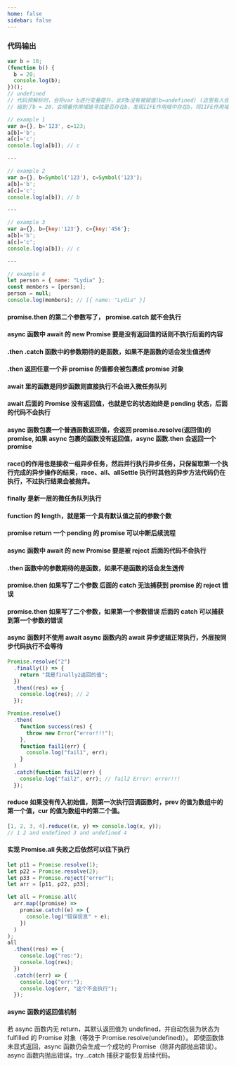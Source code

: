 ```yaml
---
home: false
sidebar: false
---
```


### 代码输出

```javascript
var b = 10;
(function b() {
  b = 20;
  console.log(b);
})();
// undefined
// 代码预解析时，会将var b进行变量提升，此时b没有被赋值(b=undefined) (这里有人会说这里明明有个函数表达式呀，为什么没有进入变量提升，因为IIFE自带有词法作用域(我们常理解得作用域))
// 碰到了b = 20，会顺着作用域链寻找是否存在b，发现IIFE作用域中存在b，将IIFE作用域中的b赋值为20(b=20)(因为函数表达式特性，标识符无法被修改，所以这里执行失败)
```

```javascript
// example 1
var a={}, b='123', c=123;
a[b]='b';
a[c]='c';
console.log(a[b]); // c

---

// example 2
var a={}, b=Symbol('123'), c=Symbol('123');
a[b]='b';
a[c]='c';
console.log(a[b]); // b

---

// example 3
var a={}, b={key:'123'}, c={key:'456'};
a[b]='b';
a[c]='c';
console.log(a[b]); // c

---

// example 4
let person = { name: "Lydia" };
const members = [person];
person = null;
console.log(members); // [{ name: "Lydia" }]

```

#### promise.then 的第二个参数写了， promise.catch 就不会执行

#### async 函数中 await 的 new Promise 要是没有返回值的话则不执行后面的内容

#### .then .catch 函数中的参数期待的是函数，如果不是函数的话会发生值透传

#### .then 返回任意一个非 promise 的值都会被包裹成 promise 对象

#### await 里的函数是同步函数则直接执行不会进入微任务队列

#### await 后面的 Promise 没有返回值，也就是它的状态始终是 pending 状态，后面的代码不会执行

#### async 函数包裹一个普通函数返回值，会返回 promise.resolve(返回值)的 promise, 如果 async 包裹的函数没有返回值，async 函数.then 会返回一个 promise

#### race()的作用也是接收一组异步任务，然后并行执行异步任务，只保留取第一个执行完成的异步操作的结果，race、all、allSettle 执行时其他的异步方法代码仍在执行，不过执行结果会被抛弃。

#### finally 是新一层的微任务队列执行

#### function 的 length，就是第一个具有默认值之前的参数个数

#### promise return 一个 pending 的 promise 可以中断后续流程

#### async 函数中 await 的 new Promise 要是被 reject 后面的代码不会执行

#### .then 函数中的参数期待的是函数，如果不是函数的话会发生透传

#### promise.then 如果写了二个参数 后面的 catch 无法捕获到 promise 的 reject 错误

#### promise.then 如果写了二个参数，如果第一个参数错误 后面的 catch 可以捕获到第一个参数的错误

#### async 函数时不使用 await async 函数内的 await 异步逻辑正常执行，外层按同步代码执行不会等待

```javascript
Promise.resolve("2")
  .finally(() => {
    return "我是finally2返回的值";
  })
  .then((res) => {
    console.log(res); // 2
  });

Promise.resolve()
  .then(
    function success(res) {
      throw new Error("error!!!");
    },
    function fail1(err) {
      console.log("fail1", err);
    }
  )
  .catch(function fail2(err) {
    console.log("fail2", err); // fail2 Error: error!!!
  });
```

#### reduce 如果没有传入初始值，则第一次执行回调函数时，prev 的值为数组中的第一个值，cur 的值为数组中的第二个值。

```js
[1, 2, 3, 4].reduce((x, y) => console.log(x, y));
// 1 2 and undefined 3 and undefined 4
```

#### 实现 Promise.all 失败之后依然可以往下执行

```javascript
let p11 = Promise.resolve(1);
let p22 = Promise.resolve(2);
let p33 = Promise.reject("error");
let arr = [p11, p22, p33];

let all = Promise.all(
  arr.map((promise) =>
    promise.catch((e) => {
      console.log("错误信息" + e);
    })
  )
);
all
  .then((res) => {
    console.log("res:");
    console.log(res);
  })
  .catch((err) => {
    console.log("err:");
    console.log(err, "这个不会执行");
  });
```

#### async 函数的返回值机制 ‌

若 async 函数内无 return，其默认返回值为 undefined，并自动包装为状态为 fulfilled 的 Promise 对象（等效于 Promise.resolve(undefined)）。
即使函数体未显式返回，async 函数仍会生成一个成功的 Promise（除非内部抛出错误）。 async 函数内抛出错误，try...catch 捕获才能恢复后续代码。
